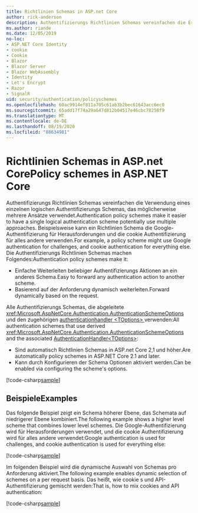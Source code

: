 ```yaml
---
title: Richtlinien Schemas in ASP.net Core
author: rick-anderson
description: Authentifizierungs Richtlinien Schemas vereinfachen die Erstellung eines einzelnen logischen Authentifizierungs Schemas.
ms.author: riande
ms.date: 12/05/2019
no-loc:
- ASP.NET Core Identity
- cookie
- Cookie
- Blazor
- Blazor Server
- Blazor WebAssembly
- Identity
- Let's Encrypt
- Razor
- SignalR
uid: security/authentication/policyschemes
ms.openlocfilehash: 60ac9914ef811a705c61ab3b2bec61643acc6ec0
ms.sourcegitcommit: 65add17f74a29a647d812b04517e46cbc78258f9
ms.translationtype: MT
ms.contentlocale: de-DE
ms.lasthandoff: 08/19/2020
ms.locfileid: "88634981"
---
```

# <a name="policy-schemes-in-aspnet-core"></a><span data-ttu-id="823ab-103">Richtlinien Schemas in ASP.net Core</span><span class="sxs-lookup"><span data-stu-id="823ab-103">Policy schemes in ASP.NET Core</span></span>

<span data-ttu-id="823ab-104">Authentifizierungs Richtlinien Schemas vereinfachen die Verwendung eines einzelnen logischen Authentifizierungs Schemas, das möglicherweise mehrere Ansätze verwendet.</span><span class="sxs-lookup"><span data-stu-id="823ab-104">Authentication policy schemes make it easier to have a single logical authentication scheme potentially use multiple approaches.</span></span> <span data-ttu-id="823ab-105">Beispielsweise kann ein Richtlinien Schema die Google-Authentifizierung für Herausforderungen und die cookie Authentifizierung für alles andere verwenden.</span><span class="sxs-lookup"><span data-stu-id="823ab-105">For example, a policy scheme might use Google authentication for challenges, and cookie authentication for everything else.</span></span> <span data-ttu-id="823ab-106">Die Authentifizierungs Richtlinien Schemas machen Folgendes:</span><span class="sxs-lookup"><span data-stu-id="823ab-106">Authentication policy schemes make it:</span></span>

* <span data-ttu-id="823ab-107">Einfache Weiterleiten beliebiger Authentifizierungs Aktionen an ein anderes Schema.</span><span class="sxs-lookup"><span data-stu-id="823ab-107">Easy to forward any authentication action to another scheme.</span></span>
* <span data-ttu-id="823ab-108">Basierend auf der Anforderung dynamisch weiterleiten.</span><span class="sxs-lookup"><span data-stu-id="823ab-108">Forward dynamically based on the request.</span></span>

<span data-ttu-id="823ab-109">Alle Authentifizierungs Schemas, die abgeleitete <xref:Microsoft.AspNetCore.Authentication.AuthenticationSchemeOptions> und den zugehörigen [authenticationhandler \<TOptions> ](/dotnet/api/microsoft.aspnetcore.authentication.authenticationhandler-1)verwenden:</span><span class="sxs-lookup"><span data-stu-id="823ab-109">All authentication schemes that use derived <xref:Microsoft.AspNetCore.Authentication.AuthenticationSchemeOptions> and the associated [AuthenticationHandler\<TOptions>](/dotnet/api/microsoft.aspnetcore.authentication.authenticationhandler-1):</span></span>

* <span data-ttu-id="823ab-110">Sind automatisch Richtlinien Schemas in ASP.net Core 2,1 und höher.</span><span class="sxs-lookup"><span data-stu-id="823ab-110">Are automatically policy schemes in ASP.NET Core 2.1 and later.</span></span>
* <span data-ttu-id="823ab-111">Kann durch Konfigurieren der Schema Optionen aktiviert werden.</span><span class="sxs-lookup"><span data-stu-id="823ab-111">Can be enabled via configuring the scheme's options.</span></span>

[!code-csharp[sample](policyschemes/samples/AuthenticationSchemeOptions.cs?name=snippet)]

## <a name="examples"></a><span data-ttu-id="823ab-112">Beispiele</span><span class="sxs-lookup"><span data-stu-id="823ab-112">Examples</span></span>

<span data-ttu-id="823ab-113">Das folgende Beispiel zeigt ein Schema höherer Ebene, das Schemata auf niedrigerer Ebene kombiniert.</span><span class="sxs-lookup"><span data-stu-id="823ab-113">The following example shows a higher level scheme that combines lower level schemes.</span></span> <span data-ttu-id="823ab-114">Die Google-Authentifizierung wird für Herausforderungen verwendet, und die cookie Authentifizierung wird für alles andere verwendet:</span><span class="sxs-lookup"><span data-stu-id="823ab-114">Google authentication is used for challenges, and cookie authentication is used for everything else:</span></span>

[!code-csharp[sample](policyschemes/samples/Startup.cs?name=snippet1)]

<span data-ttu-id="823ab-115">Im folgenden Beispiel wird die dynamische Auswahl von Schemas pro Anforderung aktiviert.</span><span class="sxs-lookup"><span data-stu-id="823ab-115">The following example enables dynamic selection of schemes on a per request basis.</span></span> <span data-ttu-id="823ab-116">Das heißt, wie cookie s und API-Authentifizierung gemischt werden:</span><span class="sxs-lookup"><span data-stu-id="823ab-116">That is, how to mix cookies and API authentication:</span></span>

 <!-- REVIEW, missing If set in public Func<HttpContext, string> ForwardDefaultSelector -->

[!code-csharp[sample](policyschemes/samples/Startup.cs?name=snippet2)]
